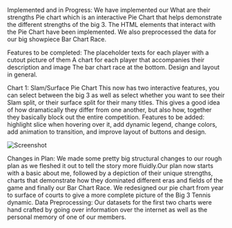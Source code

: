Implemented and in Progress:
We have implemented our What are their strengths Pie chart which is an interactive Pie Chart that helps demonstrate the different strengths of the big 3. The HTML elements that interact with the Pie Chart have been implemented. We also preprocessed the data for our big showpiece Bar Chart Race. 

Features to be completed:
The placeholder texts for each player with a cutout picture of them
A chart for each player that accompanies their description and image
The bar chart race at the bottom.
Design and layout in general.

Chart 1: Slam/Surface Pie Chart
This now has two interactive features, you can select between the big 3 as well as select whether you want to see their Slam split, or their surface split for their many titles. This gives a good idea of how dramatically they differ from one another, but also how, together they basically block out the entire competition. Features to be added: highlight slice when hovering over it, add dynamic legend, change colors, add animation to transition, and improve layout of buttons and design.

![Screenshot](https://github.com/asu-cse494-f2021/Project-Arya-Beder-Chetana/images/screenshot.png?raw=true)

Changes in Plan:
We made some pretty big structural changes to our rough plan as we fleshed it out to tell the story more fluidly.Our plan now starts with a basic about me, followed by a depiction of their unique strengths, charts that demonstrate how they dominated different eras and fields of the game and finally our Bar Chart Race. We redesigned our pie chart from year to surface of courts to give a more complete picture of the Big 3 Tennis dynamic.
Data Preprocessing: Our datasets for the first two charts were hand crafted by going over information over the internet as well as the personal memory of one of our members.